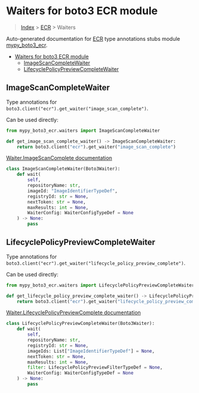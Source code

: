 # Waiters for boto3 ECR module

> [Index](../README.md) > [ECR](./README.md) > Waiters

Auto-generated documentation for [ECR](https://boto3.amazonaws.com/v1/documentation/api/latest/reference/services/ecr.html#ECR)
type annotations stubs module [mypy_boto3_ecr](https://pypi.org/project/mypy-boto3-ecr/).

- [Waiters for boto3 ECR module](#waiters-for-boto3-ecr-module)
  - [ImageScanCompleteWaiter](#imagescancompletewaiter)
  - [LifecyclePolicyPreviewCompleteWaiter](#lifecyclepolicypreviewcompletewaiter)

## ImageScanCompleteWaiter

Type annotations for `boto3.client("ecr").get_waiter("image_scan_complete")`.

Can be used directly:

```python
from mypy_boto3_ecr.waiters import ImageScanCompleteWaiter

def get_image_scan_complete_waiter() -> ImageScanCompleteWaiter:
    return boto3.client("ecr").get_waiter("image_scan_complete")
```

[Waiter.ImageScanComplete documentation](https://boto3.amazonaws.com/v1/documentation/api/latest/reference/services/ecr.html#ECR.Waiter.ImageScanComplete)

```python
class ImageScanCompleteWaiter(Boto3Waiter):
    def wait(
        self,
        repositoryName: str,
        imageId: "ImageIdentifierTypeDef",
        registryId: str = None,
        nextToken: str = None,
        maxResults: int = None,
        WaiterConfig: WaiterConfigTypeDef = None
    ) -> None:
        pass
```
## LifecyclePolicyPreviewCompleteWaiter

Type annotations for `boto3.client("ecr").get_waiter("lifecycle_policy_preview_complete")`.

Can be used directly:

```python
from mypy_boto3_ecr.waiters import LifecyclePolicyPreviewCompleteWaiter

def get_lifecycle_policy_preview_complete_waiter() -> LifecyclePolicyPreviewCompleteWaiter:
    return boto3.client("ecr").get_waiter("lifecycle_policy_preview_complete")
```

[Waiter.LifecyclePolicyPreviewComplete documentation](https://boto3.amazonaws.com/v1/documentation/api/latest/reference/services/ecr.html#ECR.Waiter.LifecyclePolicyPreviewComplete)

```python
class LifecyclePolicyPreviewCompleteWaiter(Boto3Waiter):
    def wait(
        self,
        repositoryName: str,
        registryId: str = None,
        imageIds: List["ImageIdentifierTypeDef"] = None,
        nextToken: str = None,
        maxResults: int = None,
        filter: LifecyclePolicyPreviewFilterTypeDef = None,
        WaiterConfig: WaiterConfigTypeDef = None
    ) -> None:
        pass
```